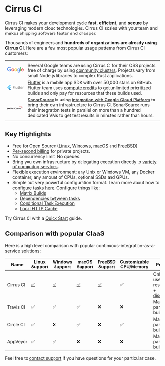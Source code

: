 # Cirrus CI

Cirrus CI makes your development cycle **fast**, **efficient**, and **secure** by leveraging modern cloud technologies. 
Cirrus CI scales with your team and makes shipping software faster and cheaper.

Thousands of engineers and **hundreds of organizations are already using Cirrus CI**. Here are a few most popular usage
patterns from Cirrus CI customers:

<table style="width:100%;box-shadow:none;">
  <tr>
    <td></td>
    <td></td>
  </tr>
  <tr>
    <td>
      <a style="float: left;" href="#google-cloud" href="https://google.com/">
        <img width="239" src="/assets/images/customers/Google.svg"/>
      </a>
    </td>
    <td>
      Several Google teams are using Cirrus CI for their OSS projects free of charge by using <a href="/guide/linux/">community clusters</a>. 
      Projects vary from small Node.js libraries to complex Rust applications. 
    </td>
  </tr>
  <tr>
    <td>
      <a style="float: left;" href="#google-cloud" href="https://flutter.io/">
        <img width="239" src="/assets/images/customers/Flutter.svg"/>
      </a>
    </td>
    <td>
      <a href="https://flutter.io/">Flutter</a> is a mobile app SDK with over 50,000 stars on GitHub.
      Flutter team uses <a href="/pricing/#compute-credits">compute credits</a> to get unlimited prioritized builds and
      only pay for resources that these builds used. 
    </td>
  </tr>
  <tr>
    <td>
      <a style="float: left;" href="#google-cloud" href="https://www.sonarsource.com/">
        <img width="239" src="/assets/images/customers/SonarSource.svg"/>
      </a>
    </td>
    <td>
      <a href="https://www.sonarsource.com/">SonarSource</a> is using <a href="/guide/supported-computing-services/">integration with Google Cloud Platform</a>
      to bring their own infrastructure to Cirrus CI. SonarSource runs their integration tests in parallel on more than 
      a hundred dedicated VMs to get test results in minutes rather than hours.
    </td>
  </tr>
  <tr>
    <td></td>
    <td></td>
  </tr>
</table>

## Key Highlights

* Free for Open Source ([Linux](guide/linux.md), [Windows](guide/windows.md), [macOS](guide/macOS.md) and [FreeBSD](guide/FreeBSD.md))
* [Per-second billing](/pricing.md) for private projects.
* No concurrency limit. No queues.
* Bring you own infrastructure by delegating execution directly to [variety of computing services](guide/supported-computing-services.md).
* Flexible execution environment: any Unix or Windows VM, any Docker container, any amount of CPUs, optional SSDs and GPUs.
* Simple but very powerful configuration format. Learn more about how to configure tasks [here](guide/writing-tasks.md). Configure things like:
    - [Matrix Builds](guide/writing-tasks.md#matrix-modification)
    - [Dependencies between tasks](guide/writing-tasks.md#dependencies)
    - [Conditional Task Execution](guide/writing-tasks.md#conditional-task-execution)
    - [Local HTTP Cache](guide/writing-tasks.md#http-cache)

Try Cirrus CI with a [Quick Start](guide/quick-start.md) guide.

## Comparison with popular CIaaS

Here is a high level comparison with popular continuous-integration-as-a-service solutions:

Name      | Linux Support           | Windows Support         | macOS Support             | FreeBSD Support            | Customizable CPU/Memory | Pricing
----------| ----------------------  | ----------------------- | ------------------------  | ------------------------ | ----------------------- | -----------------------
Cirrus CI | [:white_check_mark:][1] | [:white_check_mark:][2] | [:white_check_mark:][3]   | [:white_check_mark:][4]  | :white_check_mark:      | Only for used resources + [discounts][5]
Travis CI | :white_check_mark:      | :white_check_mark:      | :white_check_mark:        | :x:                      | :x:                     | Max parallel builds
Circle CI | :white_check_mark:      | :x:                     | :white_check_mark:        | :x:                      | :white_check_mark:      | Max parallel builds
AppVeyor  | :white_check_mark:      | :white_check_mark:      | :x:                       | :x:                      | :x:                     | Max parallel builds

[1]: /guide/linux.md
[2]: /guide/windows.md
[3]: /guide/macOS.md
[4]: /guide/FreeBSD.md
[5]: /faq.md#any-discounts

Feel free to [contact support](mailto:support@cirruslabs.org) if you have questions for your particular case.
